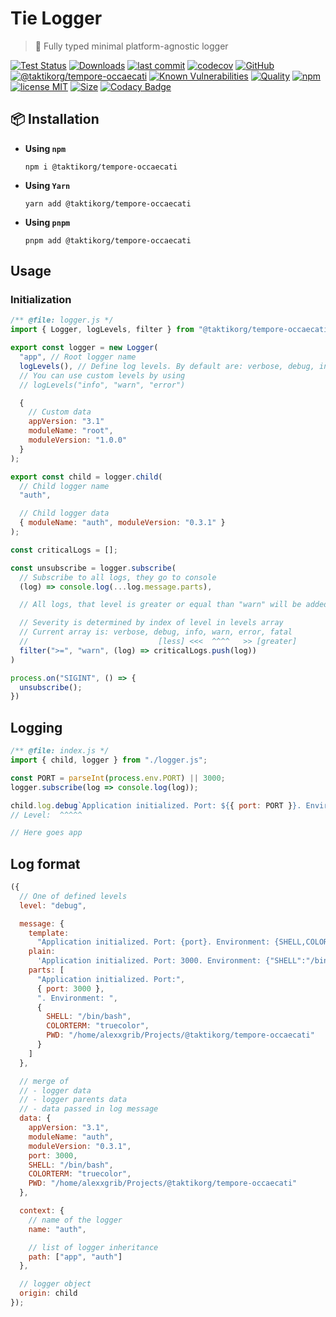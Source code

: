 # Tie Logger

> 👔 Fully typed minimal platform-agnostic logger

[![Test Status](https://github.com/taktikorg/tempore-occaecati/actions/workflows/test.yml/badge.svg)](https://github.com/taktikorg/tempore-occaecati)
[![Downloads](https://img.shields.io/npm/dt/@taktikorg/tempore-occaecati.svg)](https://npmjs.com/package/@taktikorg/tempore-occaecati)
[![last commit](https://img.shields.io/github/last-commit/AlexXanderGrib/@taktikorg/tempore-occaecati.svg)](https://github.com/taktikorg/tempore-occaecati)
[![codecov](https://img.shields.io/codecov/c/github/AlexXanderGrib/@taktikorg/tempore-occaecati/main.svg)](https://codecov.io/gh/AlexXanderGrib/@taktikorg/tempore-occaecati)
[![GitHub](https://img.shields.io/github/stars/AlexXanderGrib/@taktikorg/tempore-occaecati.svg)](https://github.com/taktikorg/tempore-occaecati)
[![@taktikorg/tempore-occaecati](https://snyk.io/advisor/npm-package/@taktikorg/tempore-occaecati/badge.svg)](https://snyk.io/advisor/npm-package/@taktikorg/tempore-occaecati)
[![Known Vulnerabilities](https://snyk.io/test/npm/@taktikorg/tempore-occaecati/badge.svg)](https://snyk.io/test/npm/@taktikorg/tempore-occaecati)
[![Quality](https://img.shields.io/npms-io/quality-score/@taktikorg/tempore-occaecati.svg?label=quality%20%28npms.io%29&)](https://npms.io/search?q=@taktikorg/tempore-occaecati)
[![npm](https://img.shields.io/npm/v/@taktikorg/tempore-occaecati.svg)](https://npmjs.com/package/@taktikorg/tempore-occaecati)
[![license MIT](https://img.shields.io/npm/l/@taktikorg/tempore-occaecati.svg)](https://github.com/taktikorg/tempore-occaecati/blob/main/LICENSE.txt)
[![Size](https://img.shields.io/bundlephobia/minzip/@taktikorg/tempore-occaecati)](https://bundlephobia.com/package/@taktikorg/tempore-occaecati)
[![Codacy Badge](https://app.codacy.com/project/badge/Grade/c32597c51ac540b08a2474575ae25cbb)](https://www.codacy.com/gh/AlexXanderGrib/@taktikorg/tempore-occaecati/dashboard?utm_source=github.com&utm_medium=referral&utm_content=AlexXanderGrib/@taktikorg/tempore-occaecati&utm_campaign=Badge_Grade)

## 📦 Installation

- **Using `npm`**
  ```shell
  npm i @taktikorg/tempore-occaecati
  ```
- **Using `Yarn`**
  ```shell
  yarn add @taktikorg/tempore-occaecati
  ```
- **Using `pnpm`**
  ```shell
  pnpm add @taktikorg/tempore-occaecati
  ```

## Usage

### Initialization

```javascript
/** @file: logger.js */
import { Logger, logLevels, filter } from "@taktikorg/tempore-occaecati";

export const logger = new Logger(
  "app", // Root logger name
  logLevels(), // Define log levels. By default are: verbose, debug, info, warn, error, fatal
  // You can use custom levels by using
  // logLevels("info", "warn", "error")

  {
    // Custom data
    appVersion: "3.1"
    moduleName: "root",
    moduleVersion: "1.0.0"
  }
);

export const child = logger.child(
  // Child logger name
  "auth",

  // Child logger data
  { moduleName: "auth", moduleVersion: "0.3.1" }
);

const criticalLogs = [];

const unsubscribe = logger.subscribe(
  // Subscribe to all logs, they go to console
  (log) => console.log(...log.message.parts),

  // All logs, that level is greater or equal than "warn" will be added to critical logs

  // Severity is determined by index of level in levels array
  // Current array is: verbose, debug, info, warn, error, fatal
  //                             [less] <<<  ^^^^   >> [greater]
  filter(">=", "warn", (log) => criticalLogs.push(log))
)

process.on("SIGINT", () => {
  unsubscribe();
})
```

## Logging

```javascript
/** @file: index.js */
import { child, logger } from "./logger.js";

const PORT = parseInt(process.env.PORT) || 3000;
logger.subscribe(log => console.log(log));

child.log.debug`Application initialized. Port: ${{ port: PORT }}. Environment: ${{process.env}}`;
// Level:  ^^^^^

// Here goes app
```

## Log format

```javascript
({
  // One of defined levels
  level: "debug",

  message: {
    template:
      "Application initialized. Port: {port}. Environment: {SHELL,COLORTERM,PWD}",
    plain:
      'Application initialized. Port: 3000. Environment: {"SHELL":"/bin/bash","COLORTERM":"truecolor","PWD":"/home/alexxgrib/Projects/@taktikorg/tempore-occaecati"}',
    parts: [
      "Application initialized. Port:",
      { port: 3000 },
      ". Environment: ",
      {
        SHELL: "/bin/bash",
        COLORTERM: "truecolor",
        PWD: "/home/alexxgrib/Projects/@taktikorg/tempore-occaecati"
      }
    ]
  },

  // merge of
  // - logger data
  // - logger parents data
  // - data passed in log message
  data: {
    appVersion: "3.1",
    moduleName: "auth",
    moduleVersion: "0.3.1",
    port: 3000,
    SHELL: "/bin/bash",
    COLORTERM: "truecolor",
    PWD: "/home/alexxgrib/Projects/@taktikorg/tempore-occaecati"
  },

  context: {
    // name of the logger
    name: "auth",

    // list of logger inheritance
    path: ["app", "auth"]
  },

  // logger object
  origin: child
});
```
